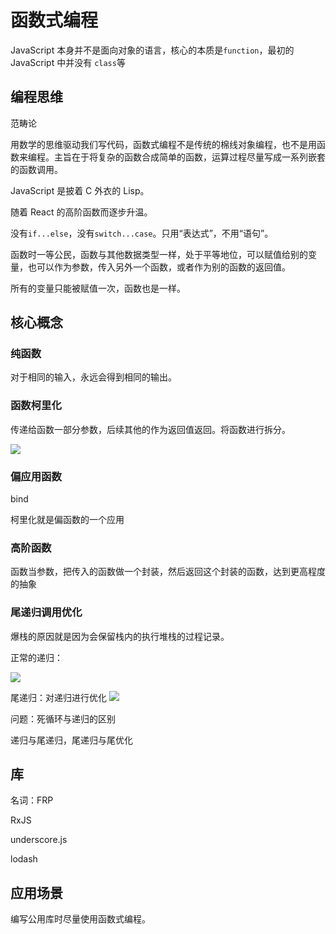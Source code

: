 # 函数式编程

JavaScript 本身并不是面向对象的语言，核心的本质是`function`，最初的 JavaScript 中并没有 `class`等

## 编程思维

范畴论

用数学的思维驱动我们写代码，函数式编程不是传统的棉线对象编程，也不是用函数来编程。主旨在于将复杂的函数合成简单的函数，运算过程尽量写成一系列嵌套的函数调用。

JavaScript 是披着 C 外衣的 Lisp。

随着 React 的高阶函数而逐步升温。

没有`if...else`，没有`switch...case`。只用“表达式”，不用“语句”。

函数时一等公民，函数与其他数据类型一样，处于平等地位，可以赋值给别的变量，也可以作为参数，传入另外一个函数，或者作为别的函数的返回值。

所有的变量只能被赋值一次，函数也是一样。

## 核心概念

### 纯函数

对于相同的输入，永远会得到相同的输出。

### 函数柯里化

传递给函数一部分参数，后续其他的作为返回值返回。将函数进行拆分。

![](http://cdn.jinyueyue.cn/15471234039053.jpg)

### 偏应用函数

bind

柯里化就是偏函数的一个应用

### 高阶函数

函数当参数，把传入的函数做一个封装，然后返回这个封装的函数，达到更高程度的抽象

### 尾递归调用优化

爆栈的原因就是因为会保留栈内的执行堆栈的过程记录。

正常的递归：

![](http://cdn.jinyueyue.cn/15471258663634.jpg)

尾递归：对递归进行优化
![](http://cdn.jinyueyue.cn/15471249444370.jpg)

问题：死循环与递归的区别

递归与尾递归，尾递归与尾优化

## 库

名词：FRP

RxJS

underscore.js

lodash

## 应用场景

编写公用库时尽量使用函数式编程。
